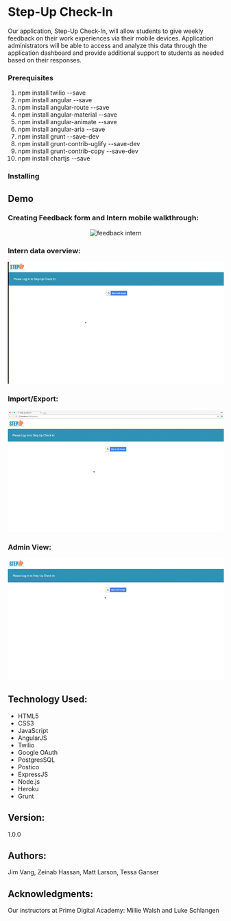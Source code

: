 Step-Up Check-In
======

Our application, Step-Up Check-In, will allow students to give weekly feedback on their work experiences via their mobile devices. Application administrators will be able to access and analyze this data through the application dashboard and provide additional support to students as needed based on their responses.

### Prerequisites

1. npm install twilio --save
2. npm install angular --save
3. npm install angular-route --save
4. npm install angular-material --save
5. npm install angular-animate --save
6. npm install angular-aria --save
7. npm install grunt --save-dev
8. npm install grunt-contrib-uglify --save-dev
9. npm install grunt-contrib-copy --save-dev
10. npm install chartjs --save

### Installing


Demo
-------

### Creating Feedback form and Intern mobile walkthrough:

<p align= "center"><img src="walkthrough/part1_1.gif" alt = "feedback intern"/></p>

### Intern data overview:

<p align= "center"><img src="walkthrough/part2.gif" alt = "intern overview"/></p>

### Import/Export:

<p align= "center"><img src="walkthrough/part3.gif" alt = "import export "/></p>

### Admin View:

<p align= "center"><img src="walkthrough/part4.gif" alt = "admin view"/></p>

Technology Used:
-------
- HTML5
- CSS3
- JavaScript
- AngularJS
- Twilio
- Google OAuth
- PostgresSQL
- Postico
- ExpressJS
- Node.js
- Heroku
- Grunt

Version:
---

1.0.0

Authors:
----

Jim Vang, Zeinab Hassan, Matt Larson, Tessa Ganser

Acknowledgments:
-----

Our instructors at Prime Digital Academy: Millie Walsh and Luke Schlangen
